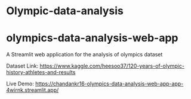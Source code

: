 # Olympic-data-analysis
# olympics-data-analysis-web-app
A Streamlit web application for the analysis of olympics dataset

Dataset Link: https://www.kaggle.com/heesoo37/120-years-of-olympic-history-athletes-and-results

Live Demo:  https://chandankr16-olympics-data-analysis-web-app-app-4wirnk.streamlit.app/
